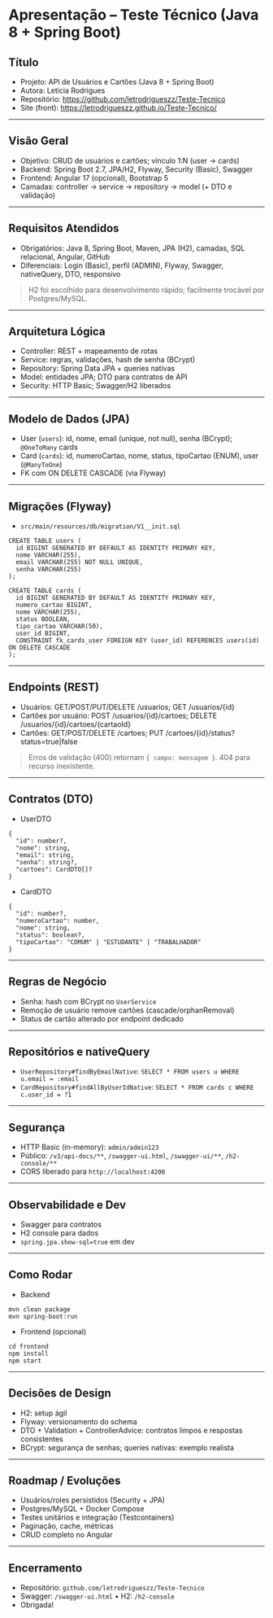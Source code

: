 # Apresentação – Teste Técnico (Java 8 + Spring Boot)

## Título
- Projeto: API de Usuários e Cartões (Java 8 + Spring Boot)
- Autora: Leticia Rodrigues
- Repositório: https://github.com/letrodrigueszz/Teste-Tecnico
- Site (front): https://letrodrigueszz.github.io/Teste-Tecnico/

---

## Visão Geral
- Objetivo: CRUD de usuários e cartões; vínculo 1:N (user → cards)
- Backend: Spring Boot 2.7, JPA/H2, Flyway, Security (Basic), Swagger
- Frontend: Angular 17 (opcional), Bootstrap 5
- Camadas: controller → service → repository → model (+ DTO e validação)

---

## Requisitos Atendidos
- Obrigatórios: Java 8, Spring Boot, Maven, JPA (H2), camadas, SQL relacional, Angular, GitHub
- Diferenciais: Login (Basic), perfil (ADMIN), Flyway, Swagger, nativeQuery, DTO, responsivo

> H2 foi escolhido para desenvolvimento rápido; facilmente trocável por Postgres/MySQL.

---

## Arquitetura Lógica
- Controller: REST + mapeamento de rotas
- Service: regras, validações, hash de senha (BCrypt)
- Repository: Spring Data JPA + queries nativas
- Model: entidades JPA; DTO para contratos de API
- Security: HTTP Basic; Swagger/H2 liberados

---

## Modelo de Dados (JPA)
- User (`users`): id, nome, email (unique, not null), senha (BCrypt); `@OneToMany` cards
- Card (`cards`): id, numeroCartao, nome, status, tipoCartao (ENUM), user (`@ManyToOne`)
- FK com ON DELETE CASCADE (via Flyway)

---

## Migrações (Flyway)
- `src/main/resources/db/migration/V1__init.sql`
```
CREATE TABLE users (
  id BIGINT GENERATED BY DEFAULT AS IDENTITY PRIMARY KEY,
  nome VARCHAR(255),
  email VARCHAR(255) NOT NULL UNIQUE,
  senha VARCHAR(255)
);

CREATE TABLE cards (
  id BIGINT GENERATED BY DEFAULT AS IDENTITY PRIMARY KEY,
  numero_cartao BIGINT,
  nome VARCHAR(255),
  status BOOLEAN,
  tipo_cartao VARCHAR(50),
  user_id BIGINT,
  CONSTRAINT fk_cards_user FOREIGN KEY (user_id) REFERENCES users(id) ON DELETE CASCADE
);
```

---

## Endpoints (REST)
- Usuários: GET/POST/PUT/DELETE /usuarios; GET /usuarios/{id}
- Cartões por usuário: POST /usuarios/{id}/cartoes; DELETE /usuarios/{id}/cartoes/{cartaoId}
- Cartões: GET/POST/DELETE /cartoes; PUT /cartoes/{id}/status?status=true|false

> Erros de validação (400) retornam `{ campo: mensagem }`. 404 para recurso inexistente.

---

## Contratos (DTO)
- UserDTO
```
{
  "id": number?,
  "nome": string,
  "email": string,
  "senha": string?,
  "cartoes": CardDTO[]?
}
```
- CardDTO
```
{
  "id": number?,
  "numeroCartao": number,
  "nome": string,
  "status": boolean?,
  "tipoCartao": "COMUM" | "ESTUDANTE" | "TRABALHADOR"
}
```

---

## Regras de Negócio
- Senha: hash com BCrypt no `UserService`
- Remoção de usuário remove cartões (cascade/orphanRemoval)
- Status de cartão alterado por endpoint dedicado

---

## Repositórios e nativeQuery
- `UserRepository#findByEmailNative`: `SELECT * FROM users u WHERE u.email = :email`
- `CardRepository#findAllByUserIdNative`: `SELECT * FROM cards c WHERE c.user_id = ?1`

---

## Segurança
- HTTP Basic (in-memory): `admin/admin123`
- Público: `/v3/api-docs/**`, `/swagger-ui.html`, `/swagger-ui/**`, `/h2-console/**`
- CORS liberado para `http://localhost:4200`

---

## Observabilidade e Dev
- Swagger para contratos
- H2 console para dados
- `spring.jpa.show-sql=true` em dev

---

## Como Rodar
- Backend
```
mvn clean package
mvn spring-boot:run
```
- Frontend (opcional)
```
cd frontend
npm install
npm start
```

---

## Decisões de Design
- H2: setup ágil
- Flyway: versionamento do schema
- DTO + Validation + ControllerAdvice: contratos limpos e respostas consistentes
- BCrypt: segurança de senhas; queries nativas: exemplo realista

---

## Roadmap / Evoluções
- Usuários/roles persistidos (Security + JPA)
- Postgres/MySQL + Docker Compose
- Testes unitários e integração (Testcontainers)
- Paginação, cache, métricas
- CRUD completo no Angular

---

## Encerramento
- Repositório: `github.com/letrodrigueszz/Teste-Tecnico`
- Swagger: `/swagger-ui.html` • H2: `/h2-console`
- Obrigada!

